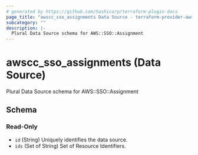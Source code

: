 ```yaml
---
# generated by https://github.com/hashicorp/terraform-plugin-docs
page_title: "awscc_sso_assignments Data Source - terraform-provider-awscc"
subcategory: ""
description: |-
  Plural Data Source schema for AWS::SSO::Assignment
---
```


# awscc_sso_assignments (Data Source)

Plural Data Source schema for AWS::SSO::Assignment



<!-- schema generated by tfplugindocs -->
## Schema

### Read-Only

- `id` (String) Uniquely identifies the data source.
- `ids` (Set of String) Set of Resource Identifiers.
